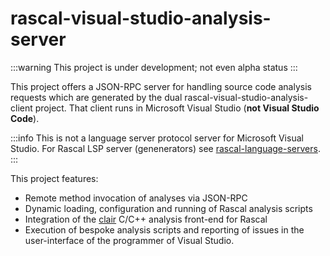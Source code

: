 # rascal-visual-studio-analysis-server

:::warning
This project is under development; not even alpha status
:::

This project offers a JSON-RPC server for handling source code analysis requests which
are generated by the dual rascal-visual-studio-analysis-client project. That client runs
in Microsoft Visual Studio (**not Visual Studio Code**).

:::info
This is not a language server protocol server for Microsoft Visual Studio.
For Rascal LSP server (genenerators) see [rascal-language-servers](http://github.com/usethesource/rascal-language-servers).
:::

This project features:

* Remote method invocation of analyses via JSON-RPC
* Dynamic loading, configuration and running of Rascal analysis scripts
* Integration of the [clair](http://github.com/usethesource/clair) C/C++ analysis front-end for Rascal
* Execution of bespoke analysis scripts and reporting of issues in the user-interface of the programmer of Visual Studio.

